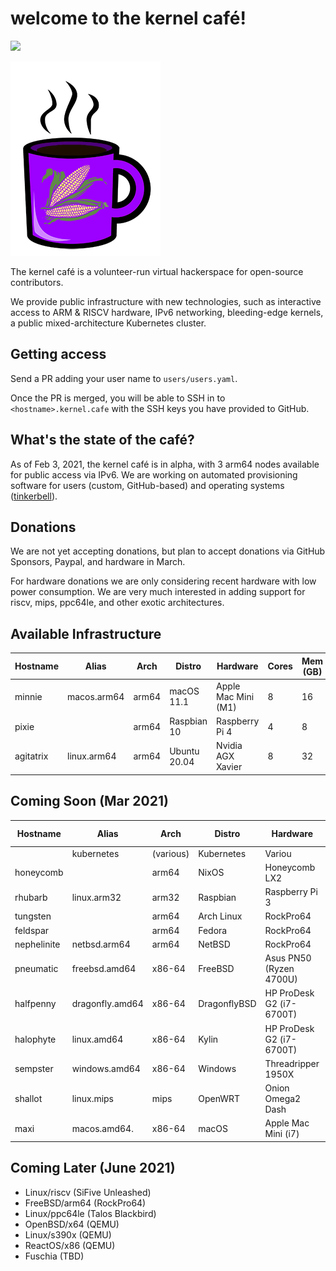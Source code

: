 # welcome to the kernel café! 

<a href="https://discord.gg/s8nwgXQaKP"><img src="https://img.shields.io/discord/806023590348062750"></a>

<img src="logo.png">

The kernel café is a volunteer-run virtual hackerspace for open-source contributors. 

We provide public infrastructure with new technologies, such as interactive access to ARM & RISCV hardware, IPv6 networking, bleeding-edge kernels, a public mixed-architecture Kubernetes cluster.

## Getting access 

Send a PR adding your user name to `users/users.yaml`. 

Once the PR is merged, you will be able to SSH in to `<hostname>.kernel.cafe` with the SSH keys you have provided to GitHub. 

## What's the state of the café?

As of Feb 3, 2021, the kernel café is in alpha, with 3 arm64 nodes available for public access via IPv6. We are working on automated provisioning software for users (custom, GitHub-based) and operating systems ([tinkerbell](http://tinkerbell.org)).

## Donations

We are not yet accepting donations, but plan to accept donations via GitHub Sponsors, Paypal, and hardware in March.

For hardware donations we are only considering recent hardware with low power consumption. We are very much interested in adding support for riscv, mips, ppc64le, and other exotic architectures.

## Available Infrastructure

| Hostname     | Alias       | Arch    | Distro          | Hardware                  | Cores | Mem (GB) |
| ------------ | ----------- | ------- | --------------- | ------------------------- | ----- | -------- |
| minnie       | macos.arm64 | arm64   | macOS 11.1      | Apple Mac Mini (M1)       | 8     | 16       |
| pixie        |             | arm64   | Raspbian 10     | Raspberry Pi 4            | 4     | 8        |
| agitatrix    | linux.arm64 | arm64   | Ubuntu 20.04    | Nvidia AGX Xavier         | 8     | 32       |

## Coming Soon (Mar 2021)

| Hostname     | Alias           | Arch      | Distro       | Hardware                   | Cores |  Mem (GB) | 
| ------------ | --------------- | --------- | ------------ | -------------------------- | ----- | --------- |
|              | kubernetes      | (various) | Kubernetes   | Variou                     | 32+   | 100+      |
| honeycomb    |                 | arm64     | NixOS        | Honeycomb LX2              | 16    | 64        |
| rhubarb      | linux.arm32     | arm32     | Raspbian     | Raspberry Pi 3             | 4     | 2         |
| tungsten     |                 |  arm64     | Arch Linux   | RockPro64                  | 6     | 4         |
| feldspar     |                 | arm64     | Fedora       | RockPro64                  | 6     | 4         |
| nephelinite  | netbsd.arm64    | arm64     | NetBSD       | RockPro64                  | 6     | 4         |
| pneumatic    | freebsd.amd64   | x86-64    | FreeBSD      | Asus PN50 (Ryzen 4700U)    | 8     | 4         | 
| halfpenny    | dragonfly.amd64 | x86-64    | DragonflyBSD | HP ProDesk G2 (i7-6700T)   | 4     | 16        |
| halophyte    | linux.amd64     | x86-64    | Kylin        | HP ProDesk G2 (i7-6700T)   | 4     | 16        |
| sempster     | windows.amd64   | x86-64    | Windows      | Threadripper 1950X         | 16    | 64        |
| shallot      | linux.mips      | mips      | OpenWRT      | Onion Omega2 Dash          | 1     | 128MB     |   
| maxi         | macos.amd64.    | x86-64    | macOS        | Apple Mac Mini (i7)        | 6     | 32 GB     |

## Coming Later (June 2021)

* Linux/riscv (SiFive Unleashed)
* FreeBSD/arm64 (RockPro64)
* Linux/ppc64le (Talos Blackbird)
* OpenBSD/x64 (QEMU)
* Linux/s390x (QEMU)
* ReactOS/x86 (QEMU)
* Fuschia (TBD)
